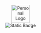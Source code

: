 <div align="center">
  <img src="https://383bb7d6682d281a381f00d776f6dfc5.io.log.br/jurassi-cc_logo_flat-v2.svg?sanitize=true" alt="Personal Logo" height="60"/>
</div>

<div align="center">
  
 <img alt="Static Badge" src="https://img.shields.io/badge/samuel_lopes-%C2%A92024-%23000000?style=for-the-badge&logo=github&labelColor=%23808080">

</div>
